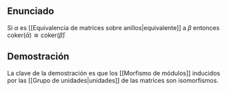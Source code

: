 
## Enunciado

Si $\alpha$ es [[Equivalencia de matrices sobre anillos|equivalente]] a $\beta$ entonces $\text{coker}(\bar{\alpha})\cong\text{coker}(\bar{\beta})$

## Demostración

La clave de la demostración es que los  [[Morfismo de módulos]] inducidos por las [[Grupo de unidades|unidades]] de las matrices son isomorfismos.